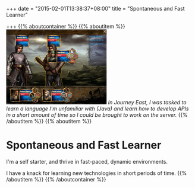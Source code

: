 +++
date = "2015-02-01T13:38:37+08:00"
title = "Spontaneous and Fast Learner"

+++
{{% aboutcontainer %}}
{{% aboutitem %}}
  <img src="/media/journey_east.png">
  <i>In Journey East, I was tasked to learn a language I'm unfamiliar with (Java) and learn how to develop APIs in a short amount of time so I could be brought to work on the server.</i>
{{% /aboutitem %}}
{{% aboutitem %}}
  <h1>Spontaneous and Fast Learner</h1>

  I'm a self starter, and thrive in fast-paced, dynamic environments.

  I have a knack for learning new technologies in short periods of time.
{{% /aboutitem %}}
{{% /aboutcontainer %}}